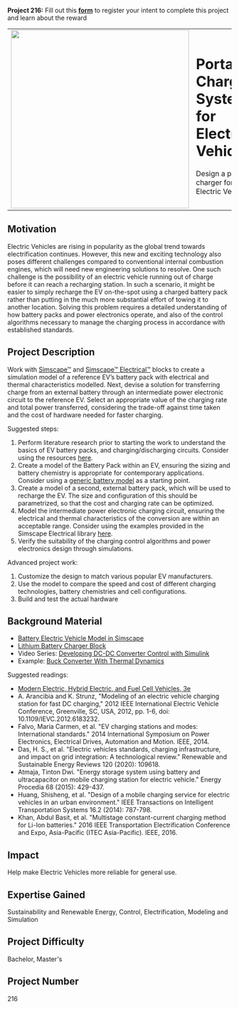 **Project 216:** Fill out this <strong>[form](https://forms.office.com/Pages/ResponsePage.aspx?id=ETrdmUhDaESb3eUHKx3B5lOTzSa_A6lPqq2LJKzvpM5UMTBZRkc4UTRETjFERVRDWllQRE40OUFSQS4u)</strong> to  register your intent to complete this project and learn about the reward

<table>
<td><img src="https://gist.githubusercontent.com/robertogl/e0115dc303472a9cfd52bbbc8edb7665/raw/portableEvCharger.jpg"  width=400 /></td>
<td><p><h1>Portable Charging System for Electric Vehicles.</h1></p>
<p>Design a portable charger for Electric Vehicles</p>
</table>

## Motivation

Electric Vehicles are rising in popularity as the global trend towards electrification continues. However, this new and exciting technology also poses different challenges compared to conventional internal combustion engines, which will need new engineering solutions to resolve. 
One such challenge is the possibility of an electric vehicle running out of charge before it can reach a recharging station. In such a scenario, it might be easier to simply recharge the EV on-the-spot using a charged battery pack rather than putting in the much more substantial effort of towing it to another location. 
Solving this problem requires a detailed understanding of how battery packs and power electronics operate, and also of the control algorithms necessary to manage the charging process in accordance with established standards. 


## Project Description

Work with [Simscape™](https://in.mathworks.com/help/physmod/simscape/index.html) and [Simscape™ Electrical™](https://in.mathworks.com/help/physmod/sps/index.html) blocks to create a simulation model of a reference EV’s battery pack with electrical and thermal characteristics modelled. Next, devise a solution for transferring charge from an external battery through an intermediate power electronic circuit to the reference EV. Select an appropriate value of the charging rate and total power transferred, considering the trade-off against time taken and the cost of hardware needed for faster charging.

Suggested steps:
1.	Perform literature research prior to starting the work to understand the basics of EV battery packs, and charging/discharging circuits. Consider using the resources [here](https://mathworks.com/solutions/power-electronics-control/battery-models.html).
2.	Create a model of the Battery Pack within an EV, ensuring the sizing and battery chemistry is appropriate for contemporary applications. Consider using a [generic battery model]( https://in.mathworks.com/help/physmod/sps/powersys/ref/battery.html) as a starting point.
3.	Create a model of a second, external battery pack, which will be used to recharge the EV. The size and configuration of this should be parametrized, so that the cost and charging rate can be optimized.
4.	 Model the intermediate power electronic charging circuit, ensuring the electrical and thermal characteristics of the conversion are within an acceptable range. Consider using the examples provided in the Simscape Electrical library [here]( https://in.mathworks.com/help/physmod/sps/power-electronics.html). 
5.	Verify the suitability of the charging control algorithms and power electronics design through simulations.

Advanced project work:
1.	Customize the design to match various popular EV manufacturers.
2.	Use the model to compare the speed and cost of different charging technologies, battery chemistries and cell configurations.
3.	Build and test the actual hardware


## Background Material

-	[Battery Electric Vehicle Model in Simscape](https://in.mathworks.com/matlabcentral/fileexchange/82250-battery-electric-vehicle-model-in-simscape)
-	[Lithium Battery Charger Block](https://in.mathworks.com/matlabcentral/fileexchange/72570-lithium-battery-charger-block)
-	Video Series: [Developing DC-DC Converter Control with Simulink](https://in.mathworks.com/videos/series/developing-dc-dc-converter-control-with-simulink.html)
-	Example: [Buck Converter With Thermal Dynamics](https://in.mathworks.com/help/physmod/sps/ug/buck-converter-with-thermal-dynamics.html)

Suggested readings:
-	[Modern Electric, Hybrid Electric, and Fuel Cell Vehicles, 3e](https://in.mathworks.com/academia/books/modern-electric-hybrid-electric-and-fuel-cell-vehicles-ehsani.html)
-	A. Arancibia and K. Strunz, "Modeling of an electric vehicle charging station for fast DC charging," 2012 IEEE International Electric Vehicle Conference, Greenville, SC, USA, 2012, pp. 1-6, doi: 10.1109/IEVC.2012.6183232.
-	Falvo, Maria Carmen, et al. "EV charging stations and modes: International standards." 2014 International Symposium on Power Electronics, Electrical Drives, Automation and Motion. IEEE, 2014.
-	Das, H. S., et al. "Electric vehicles standards, charging infrastructure, and impact on grid integration: A technological review." Renewable and Sustainable Energy Reviews 120 (2020): 109618.
-	Atmaja, Tinton Dwi. "Energy storage system using battery and ultracapacitor on mobile charging station for electric vehicle." Energy Procedia 68 (2015): 429-437.
-	Huang, Shisheng, et al. "Design of a mobile charging service for electric vehicles in an urban environment." IEEE Transactions on Intelligent Transportation Systems 16.2 (2014): 787-798.
-	Khan, Abdul Basit, et al. "Multistage constant-current charging method for Li-Ion batteries." 2016 IEEE Transportation Electrification Conference and Expo, Asia-Pacific (ITEC Asia-Pacific). IEEE, 2016.


## Impact

Help make Electric Vehicles more reliable for general use.


## Expertise Gained 

Sustainability and Renewable Energy, Control, Electrification, Modeling and Simulation


## Project Difficulty

Bachelor, Master's


## Project Number

216
